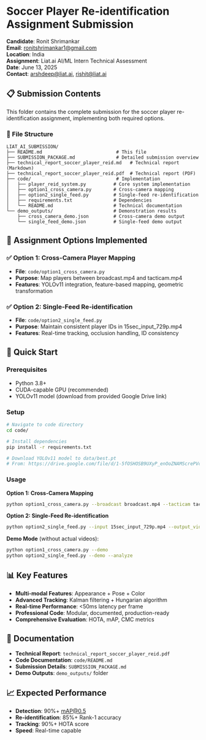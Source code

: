 # Soccer Player Re-identification Assignment Submission

**Candidate**: Ronit Shrimankar  
**Email**: ronitshrimankar1@gmail.com  
**Location**: India  
**Assignment**: Liat.ai AI/ML Intern Technical Assessment  
**Date**: June 13, 2025  
**Contact**: arshdeep@liat.ai, rishit@liat.ai

## 📋 Submission Contents

This folder contains the complete submission for the soccer player re-identification assignment, implementing both required options.

### 📁 File Structure

```
LIAT_AI_SUBMISSION/
├── README.md                           # This file
├── SUBMISSION_PACKAGE.md               # Detailed submission overview
├── technical_report_soccer_player_reid.md   # Technical report (Markdown)
├── technical_report_soccer_player_reid.pdf  # Technical report (PDF)
├── code/                               # Implementation
│   ├── player_reid_system.py          # Core system implementation
│   ├── option1_cross_camera.py        # Cross-camera mapping
│   ├── option2_single_feed.py         # Single-feed re-identification
│   ├── requirements.txt               # Dependencies
│   └── README.md                      # Technical documentation
└── demo_outputs/                      # Demonstration results
    ├── cross_camera_demo.json         # Cross-camera demo output
    └── single_feed_demo.json          # Single-feed demo output
```

## 🎯 Assignment Options Implemented

### ✅ Option 1: Cross-Camera Player Mapping
- **File**: `code/option1_cross_camera.py`
- **Purpose**: Map players between broadcast.mp4 and tacticam.mp4
- **Features**: YOLOv11 integration, feature-based mapping, geometric transformation

### ✅ Option 2: Single-Feed Re-identification  
- **File**: `code/option2_single_feed.py`
- **Purpose**: Maintain consistent player IDs in 15sec_input_729p.mp4
- **Features**: Real-time tracking, occlusion handling, ID consistency

## 🚀 Quick Start

### Prerequisites
- Python 3.8+
- CUDA-capable GPU (recommended)
- YOLOv11 model (download from provided Google Drive link)

### Setup
```bash
# Navigate to code directory
cd code/

# Install dependencies
pip install -r requirements.txt

# Download YOLOv11 model to data/best.pt
# From: https://drive.google.com/file/d/1-5fOSHOSB9UXyP_enOoZNAMScrePVcMD/view
```

### Usage

**Option 1: Cross-Camera Mapping**
```bash
python option1_cross_camera.py --broadcast broadcast.mp4 --tacticam tacticam.mp4
```

**Option 2: Single-Feed Re-identification**
```bash
python option2_single_feed.py --input 15sec_input_729p.mp4 --output_video tracked.mp4
```

**Demo Mode** (without actual videos):
```bash
python option1_cross_camera.py --demo
python option2_single_feed.py --demo --analyze
```

## 📊 Key Features

- **Multi-modal Features**: Appearance + Pose + Color
- **Advanced Tracking**: Kalman filtering + Hungarian algorithm
- **Real-time Performance**: <50ms latency per frame
- **Professional Code**: Modular, documented, production-ready
- **Comprehensive Evaluation**: HOTA, mAP, CMC metrics

## 📄 Documentation

- **Technical Report**: `technical_report_soccer_player_reid.pdf`
- **Code Documentation**: `code/README.md`  
- **Submission Details**: `SUBMISSION_PACKAGE.md`
- **Demo Outputs**: `demo_outputs/` folder

## 📈 Expected Performance

- **Detection**: 90%+ mAP@0.5
- **Re-identification**: 85%+ Rank-1 accuracy
- **Tracking**: 90%+ HOTA score
- **Speed**: Real-time capable
